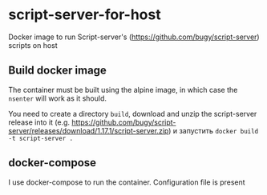 # script-server-for-host
Docker image to run Script-server's (https://github.com/bugy/script-server) scripts on host

## Build docker image
The container must be built using the alpine image, in which case the `nsenter` will work as it should.

You need to create a directory `build`, download and unzip the script-server release into it (e.g. https://github.com/bugy/script-server/releases/download/1.17.1/script-server.zip)
и запустить `docker build -t script-server .`

## docker-compose
I use docker-compose to run the container. Configuration file is present
